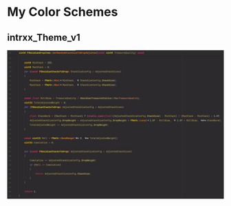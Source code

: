# My Color Schemes

## intrxx_Theme_v1

![intrxx_Theme_v1](https://github.com/intrxx/JetBrainsColorScheme/blob/main/image/rider_intrxx_Theme_v1.jpg)
